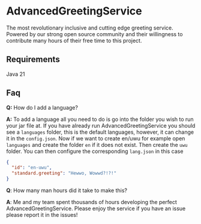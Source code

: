 # AdvancedGreetingService

The most revolutionary inclusive and cutting edge greeting service. Powered by our strong open
source community and their willingness to contribute many hours of their free time to this project.

## Requirements

Java 21

## Faq

**Q:** How do I add a language?

**A:** To add a language all you need to do is go into the folder you wish to run your jar file at.
If you have already run AdvancedGreetingService you should see a `languages` folder, this is
the default languages, however, it can change it in the `config.json`. Now if we want to create en/uwu
for example open `languages` and create the folder `en` if it does not exist. Then create the `uwu` folder.
You can then configure the corresponding `lang.json` in this case
```json
{
  "id": "en-uwu",
  "standard.greeting": "Hewwo, Wowwd?!?!"
}
```

**Q**: How many man hours did it take to make this?

**A**: Me and my team spent thousands of hours developing the perfect AdvancedGreetingService.
Please enjoy the service if you have an issue please report it in the issues!
